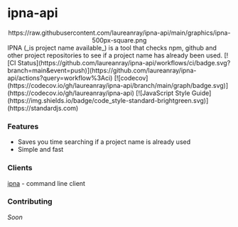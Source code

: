 # ipna-api
<div align="center">  
https://raw.githubusercontent.com/laureanray/ipna-api/main/graphics/ipna-500px-square.png    
</div>  
IPNA (_is project name available_) is a tool that checks npm, github and other project repositories to see if a project name has already been used. 
[![CI Status](https://github.com/laureanray/ipna-api/workflows/ci/badge.svg?branch=main&event=push)](https://github.com/laureanray/ipna-api/actions?query=workflow%3Aci)
[![codecov](https://codecov.io/gh/laureanray/ipna-api/branch/main/graph/badge.svg)](https://codecov.io/gh/laureanray/ipna-api)
[![JavaScript Style Guide](https://img.shields.io/badge/code_style-standard-brightgreen.svg)](https://standardjs.com)

### Features
   - Saves you time searching if a project name is already used
   - Simple and fast 
    
   
### Clients
   [ipna](https://github.com/laureanray/ipna) - command line client

### Contributing
   _Soon_
